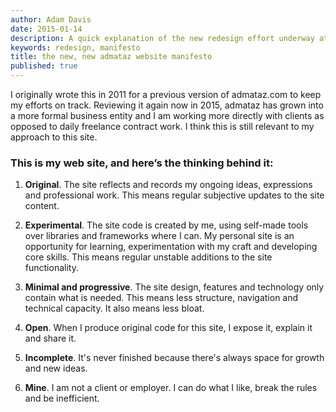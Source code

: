 ```yaml
---
author: Adam Davis  
date: 2015-01-14 
description: A quick explanation of the new redesign effort underway at admataz.com  
keywords: redesign, manifesto  
title: the new, new admataz website manifesto 
published: true
---
```


I originally wrote this in 2011 for a previous version of admataz.com to keep my efforts on track. Reviewing it again now in 2015,  admataz has grown into a more formal business entity and I am working more directly with clients as opposed to daily freelance contract work.   I think this is still relevant to my approach to this site. 


### This is my web site, and here’s the thinking behind it:

1. **Original**. The site reflects and records my ongoing ideas, expressions and professional work. This means regular subjective updates to the site content.

1. **Experimental**. The site code is created by me, using self-made tools over libraries and frameworks where I can. My personal site is an opportunity for learning, experimentation with my craft and developing core skills. This means regular unstable additions to the site functionality. 

1. **Minimal and progressive**. The site design, features and technology only contain what is needed. This means less structure, navigation and technical capacity. It also means less bloat. 

1. **Open**. When I produce original code for this site, I expose it, explain it and share it. 

1. **Incomplete**. It's never finished because there's always space for growth and new ideas.

1. **Mine**. I am not a client or employer. I can do what I like, break the rules and be inefficient. 